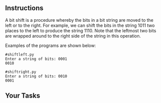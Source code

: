 ## Instructions

A bit shift is a procedure whereby the bits in a bit string are moved to the left or to the right. For example, we can shift the bits in the string 1011 two places to the left to produce the string 1110. Note that the leftmost two bits are wrapped around to the right side of the string in this operation.

Examples of the programs are shown below:

```
#shiftleft.py
Enter a string of bits: 0001
0010
```

```
#shiftright.py
Enter a string of bits: 0010
0001
```

## Your Tasks
